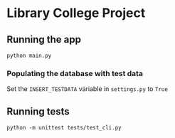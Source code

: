 # Library College Project

## Running the app
```
python main.py
```

### Populating the database with test data
Set the `INSERT_TESTDATA` variable in `settings.py` to `True`

## Running tests
```
python -m unittest tests/test_cli.py
```